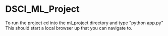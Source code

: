 # DSCI_ML_Project

To run the project cd into the ml_project directory and type "python app.py"
This should start a local browser up that you can navigate to.